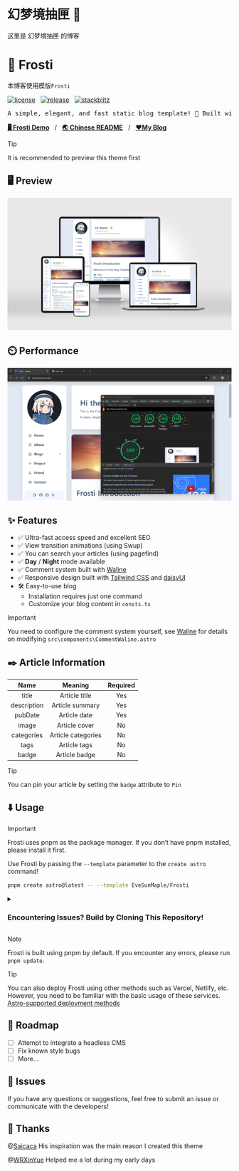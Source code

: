 # 幻梦境抽匣 🌃

这里是 幻梦境抽匣 的博客


# 🧊 Frosti

本博客使用模版`Frosti`

[![license](https://badgen.net/github/license/EveSunMaple/Frosti)](https://github.com/EveSunMaple/Frosti/blob/main/LICENSE)&nbsp;&nbsp;&nbsp;[![release](https://badgen.net/github/release/EveSunMaple/Frosti)](https://github.com/EveSunMaple/Frosti/releases)&nbsp;&nbsp;&nbsp;[![stackblitz](https://developer.stackblitz.com/img/open_in_stackblitz_small.svg)](https://stackblitz.com/github/EveSunMaple/Frosti)

<pre align="center">
A simple, elegant, and fast static blog template! 🚀 Built with Astro
</pre>

[**🖥️ Frosti Demo**](https://frosti.saroprock.com)&nbsp;&nbsp;&nbsp;/&nbsp;&nbsp;&nbsp;[**🌏 Chinese README**](https://github.com/EveSunMaple/Frosti/blob/main/docs/README.zh-CN.md)&nbsp;&nbsp;&nbsp;/&nbsp;&nbsp;&nbsp;[**❤️My Blog**](https://www.saroprock.com)

> [!TIP]
> It is recommended to preview this theme first

## 🖥️ Preview

![view](./docs/Frosti_1.png)

## ⏲️ Performance

![speed](./docs/400-lighthouse.png)

## ✨ Features

- ✅ Ultra-fast access speed and excellent SEO
- ✅ View transition animations (using Swup)
- ✅ You can search your articles (using pagefind)
- ✅ **Day** / **Night** mode available
- ✅ Comment system built with [Waline](https://waline.js.org/)
- ✅ Responsive design built with [Tailwind CSS](https://tailwindcss.com/) and [daisyUI](https://daisyui.com/)
- 🛠️ Easy-to-use blog
  - Installation requires just one command
  - Customize your blog content in `consts.ts`

> [!IMPORTANT]
> You need to configure the comment system yourself, see [Waline](https://waline.js.org/) for details on modifying `src\components\CommentWaline.astro`

## ✒️ Article Information

|    Name     |      Meaning       | Required |
| :---------: | :----------------: | :------: |
|    title    |   Article title    |   Yes    |
| description |  Article summary   |   Yes    |
|   pubDate   |    Article date    |   Yes    |
|    image    |   Article cover    |    No    |
| categories  | Article categories |    No    |
|    tags     |    Article tags    |    No    |
|    badge    |   Article badge    |    No    |

> [!TIP]
> You can pin your article by setting the `badge` attribute to `Pin`

## ⬇️ Usage

> [!IMPORTANT]
> Frosti uses pnpm as the package manager. If you don’t have pnpm installed, please install it first.

Use Frosti by passing the `--template` parameter to the `create astro` command!

```sh
pnpm create astro@latest -- --template EveSunMaple/Frosti
```

<details>
  <summary><h3>Encountering Issues? Build by Cloning This Repository!</h3></summary>

1. Install the pnpm package manager

```sh
npm i -g pnpm
```

2. Clone the project

```sh
git clone --depth 1 https://github.com/EveSunMaple/Frosti.git Frosti
```

3. Enter the project folder

```sh
cd Frosti
```

4. Install dependencies

```sh
pnpm i
```

5. Debug and run the project

```sh
pnpm run dev # Start the debug server

pnpm run build # Build the project as static files
```

</details>

> [!NOTE]
> Frosti is built using pnpm by default. If you encounter any errors, please run `pnpm update`.

> [!TIP]
> You can also deploy Frosti using other methods such as Vercel, Netlify, etc. However, you need to be familiar with the basic usage of these services.
> [Astro-supported deployment methods](https://docs.astro.build/zh-cn/guides/deploy/)

## 🎯 Roadmap

- [ ] Attempt to integrate a headless CMS
- [ ] Fix known style bugs
- [ ] More...

## 👀 Issues

If you have any questions or suggestions, feel free to submit an issue or communicate with the developers!

## 🎉 Thanks

@[Saicaca](https://github.com/saicaca) His inspiration was the main reason I created this theme

@[WRXinYue](https://github.com/WRXinYue) Helped me a lot during my early days
